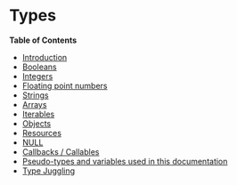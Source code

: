 Types
=====

**Table of Contents**

-   [Introduction](/language/types/intro.html)
-   [Booleans](/language/types/boolean.html)
-   [Integers](/language/types/integer.html)
-   [Floating point numbers](/language/types/float.html)
-   [Strings](/language/types/string.html)
-   [Arrays](/language/types/array.html)
-   [Iterables](/language/types/iterable.html)
-   [Objects](/language/types/object.html)
-   [Resources](/language/types/resource.html)
-   [NULL](/language/types/null.html)
-   [Callbacks / Callables](/language/types/callable.html)
-   [Pseudo-types and variables used in this
    documentation](/language/pseudo-types.html)
-   [Type Juggling](/language/types/type-juggling.html)

